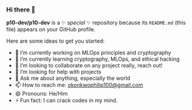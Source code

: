 ### Hi there 👋

**p10-dev/p10-dev** is a ✨ _special_ ✨ repository because its `README.md` (this file) appears on your GitHub profile.

Here are some ideas to get you started:

- 🔭 I’m currently working on MLOps principles and cryptography
- 🌱 I’m currently learning cryptography, MLOps, and ethical hacking
- 👯 I’m looking to collaborate on any project really, reach out!
- 🤔 I’m looking for help with projects
- 💬 Ask me about anything, especially the world
- 📫 How to reach me: okonkwophilip100@gmail.com
- 😄 Pronouns: He/Him
- ⚡ Fun fact: I can crack codes in my mind.

